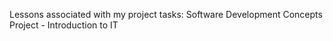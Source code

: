 Lessons associated with my project tasks:
Software Development Concepts Project - Introduction to IT
